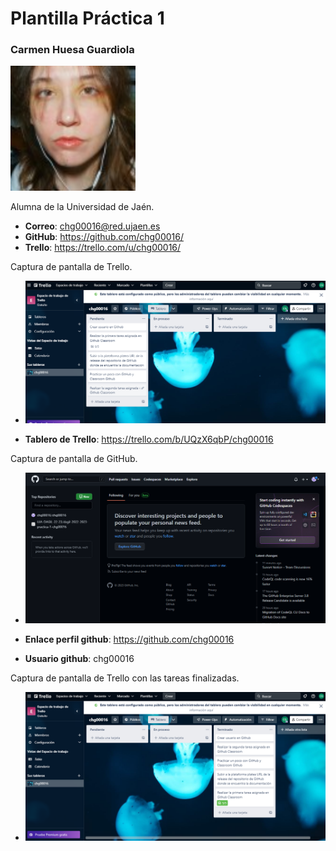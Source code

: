 # Plantilla Práctica 1

### Carmen Huesa Guardiola
<img src='/foto.jpg' width='200px'>

Alumna de la Universidad de Jaén.
* **Correo**: chg00016@red.ujaen.es
* **GitHub**: https://github.com/chg00016/
* **Trello**: https://trello.com/u/chg00016/

Captura de pantalla de Trello.
* <img src='/Captura Trello.png' width='800px'>

* **Tablero de Trello**: https://trello.com/b/UQzX6qbP/chg00016

Captura de pantalla de GitHub.
* <img src='/Captura github.png' width='800px'>

* **Enlace perfil github**: https://github.com/chg00016
* **Usuario github**: chg00016

Captura de pantalla de Trello con las tareas finalizadas.
* <img src='/Trello final.png' width='800px'>

